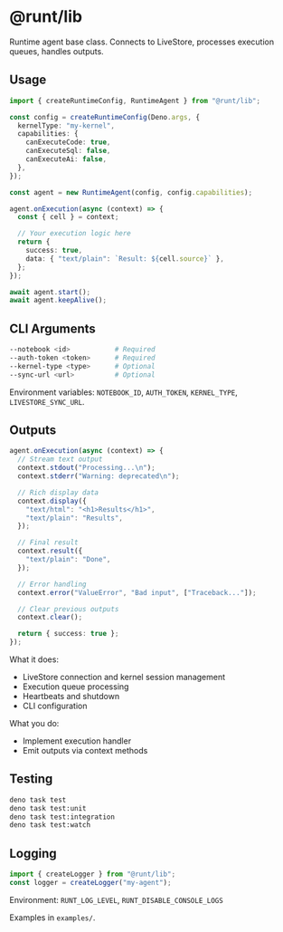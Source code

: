 # @runt/lib

Runtime agent base class. Connects to LiveStore, processes execution queues,
handles outputs.

## Usage

```typescript
import { createRuntimeConfig, RuntimeAgent } from "@runt/lib";

const config = createRuntimeConfig(Deno.args, {
  kernelType: "my-kernel",
  capabilities: {
    canExecuteCode: true,
    canExecuteSql: false,
    canExecuteAi: false,
  },
});

const agent = new RuntimeAgent(config, config.capabilities);

agent.onExecution(async (context) => {
  const { cell } = context;

  // Your execution logic here
  return {
    success: true,
    data: { "text/plain": `Result: ${cell.source}` },
  };
});

await agent.start();
await agent.keepAlive();
```

## CLI Arguments

```bash
--notebook <id>           # Required
--auth-token <token>      # Required  
--kernel-type <type>      # Optional
--sync-url <url>          # Optional
```

Environment variables: `NOTEBOOK_ID`, `AUTH_TOKEN`, `KERNEL_TYPE`,
`LIVESTORE_SYNC_URL`.

## Outputs

```typescript
agent.onExecution(async (context) => {
  // Stream text output
  context.stdout("Processing...\n");
  context.stderr("Warning: deprecated\n");

  // Rich display data
  context.display({
    "text/html": "<h1>Results</h1>",
    "text/plain": "Results",
  });

  // Final result
  context.result({
    "text/plain": "Done",
  });

  // Error handling
  context.error("ValueError", "Bad input", ["Traceback..."]);

  // Clear previous outputs
  context.clear();

  return { success: true };
});
```

What it does:

- LiveStore connection and kernel session management
- Execution queue processing
- Heartbeats and shutdown
- CLI configuration

What you do:

- Implement execution handler
- Emit outputs via context methods

## Testing

```bash
deno task test
deno task test:unit
deno task test:integration
deno task test:watch
```

## Logging

```typescript
import { createLogger } from "@runt/lib";
const logger = createLogger("my-agent");
```

Environment: `RUNT_LOG_LEVEL`, `RUNT_DISABLE_CONSOLE_LOGS`

Examples in `examples/`.
